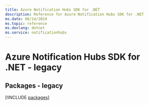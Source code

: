 ```yaml
---
title: Azure Notification Hubs SDK for .NET
description: Reference for Azure Notification Hubs SDK for .NET
ms.date: 08/14/2024
ms.topic: reference
ms.devlang: dotnet
ms.service: notificationhubs
---
```

# Azure Notification Hubs SDK for .NET - legacy
## Packages - legacy
[!INCLUDE [packages](notification-hubs-index.md)]